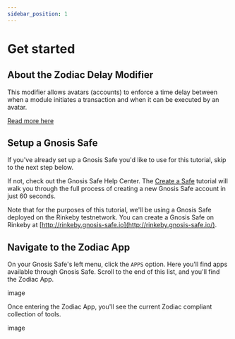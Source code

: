 ```yaml
---
sidebar_position: 1
---
```


# Get started

## About the Zodiac Delay Modifier 

This modifier allows avatars (accounts) to enforce a time delay between when a module initiates a transaction and when it can be executed by an avatar.

[Read more here](https://github.com/gnosis/zodiac-modifier-delay)

## Setup a Gnosis Safe

If you've already set up a Gnosis Safe you'd like to use for this tutorial, skip to the next step below.

If not, check out the Gnosis Safe Help Center. The [Create a Safe](https://help.gnosis-safe.io/en/articles/3876461-create-a-safe) tutorial will walk you through the full process of creating a new Gnosis Safe account in just 60 seconds.

Note that for the purposes of this tutorial, we'll be using a Gnosis Safe deployed on the Rinkeby testnetwork. You can create a Gnosis Safe on Rinkeby at [http://rinkeby.gnosis-safe.io](http://rinkeby.gnosis-safe.io/).

## Navigate to the Zodiac App

On your Gnosis Safe's left menu, click the `APPS` option. Here you'll find apps available through Gnosis Safe. Scroll to the end of this list, and you'll find the Zodiac App.

image

Once entering the Zodiac App, you'll see the current Zodiac compliant collection of tools.

image